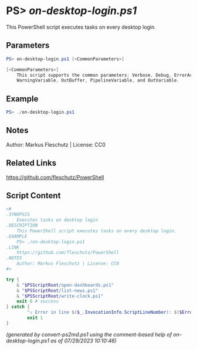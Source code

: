 PS> *on-desktop-login.ps1*
====================

This PowerShell script executes tasks on every desktop login.

Parameters
----------
```powershell
PS> on-desktop-login.ps1 [<CommonParameters>]

[<CommonParameters>]
    This script supports the common parameters: Verbose, Debug, ErrorAction, ErrorVariable, WarningAction, 
    WarningVariable, OutBuffer, PipelineVariable, and OutVariable.
```

Example
-------
```powershell
PS> ./on-desktop-login.ps1

```

Notes
-----
Author: Markus Fleschutz | License: CC0

Related Links
-------------
https://github.com/fleschutz/PowerShell

Script Content
--------------
```powershell
<#
.SYNOPSIS
	Executes tasks on desktop login
.DESCRIPTION
	This PowerShell script executes tasks on every desktop login.
.EXAMPLE
	PS> ./on-desktop-login.ps1
.LINK
	https://github.com/fleschutz/PowerShell
.NOTES
	Author: Markus Fleschutz | License: CC0
#>

try {
	& "$PSScriptRoot/open-dashboards.ps1"
	& "$PSScriptRoot/list-news.ps1"
	& "$PSScriptRoot/write-clock.ps1"
	exit 0 # success
} catch {
        "⚠️ Error in line $($_.InvocationInfo.ScriptLineNumber): $($Error[0])"
        exit 1
}
```

*(generated by convert-ps2md.ps1 using the comment-based help of on-desktop-login.ps1 as of 07/29/2023 10:10:46)*
